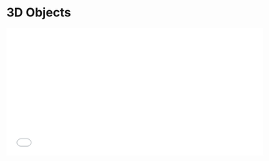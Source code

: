 # 3D Objects

<iframe src="../../_static/ProfileHEB.html" width="600" height="300" frameborder="0"></iframe>
